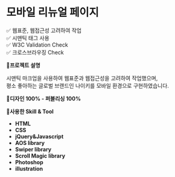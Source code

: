# 모바일 리뉴얼 페이지

✅ 웹표준, 웹접근성 고려하여 작업<br>
✅ 시맨틱 태그 사용<br>
✅ W3C Validation Check<br>
✅ 크로스브라우징 Check<br>

📝**프로젝트 설명**

시맨틱 마크업을 사용하여 웹표준과 웹접근성을 고려하여 작업했으며,<br>
평소 좋아하는 글로벌 브랜드인 나이키를 모바일 환경으로 구현하였습니다.

📝**디자인 100% - 퍼블리싱 100%**

📝**사용한 Skill & Tool**

- **HTML**
- **CSS**
- **jQuery&Javascript**
- **AOS library**
- **Swiper library**
- **Scroll Magic library**
- **Photoshop**
- **illustration**
